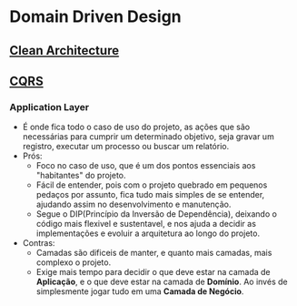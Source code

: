 # Domain Driven Design

## [Clean Architecture](https://github.com/matsennin/domain-driven-design/blob/master/clean-architecture.md)
## [CQRS](https://github.com/matsennin/domain-driven-design/blob/master/cqrs-command-query-responsibility-segregation.md)

### Application Layer
   - É onde fica todo o caso de uso do projeto, as ações que são necessárias para cumprir um determinado objetivo, seja gravar um registro, executar um processo ou buscar um relatório.
   - Prós:
        - Foco no caso de uso, que é um dos pontos essenciais aos "habitantes" do projeto.
        - Fácil de entender, pois com o projeto quebrado em pequenos pedaços por assunto, fica tudo mais simples de se entender, ajudando assim no desenvolvimento e manutenção.
        - Segue o DIP(Princípio da Inversão de Dependência), deixando o código mais flexivel e sustentavel, e nos ajuda a decidir as implementações e evoluir a arquitetura ao longo do projeto.
   - Contras:
        - Camadas são dificeis de manter, e quanto mais camadas, mais complexo o projeto.
        - Exige mais tempo para decidir o que deve estar na camada de **Aplicação**, e o que deve estar na camada de **Domínio**. Ao invés de simplesmente jogar tudo em uma **Camada de Negócio**.
